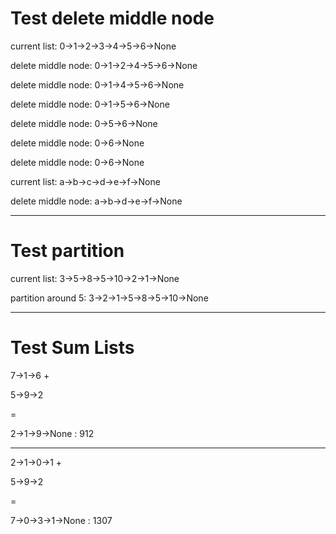 # Test delete middle node

current list:  0->1->2->3->4->5->6->None

delete middle node:  0->1->2->4->5->6->None

delete middle node:  0->1->4->5->6->None

delete middle node:  0->1->5->6->None

delete middle node:  0->5->6->None

delete middle node:  0->6->None

delete middle node:  0->6->None

current list:  a->b->c->d->e->f->None

delete middle node:  a->b->d->e->f->None

---------------------------------
# Test partition

current list:  3->5->8->5->10->2->1->None

partition around 5:  3->2->1->5->8->5->10->None

---------------------------------
# Test Sum Lists

7->1->6
+

5->9->2

=

2->1->9->None : 912

---------

2->1->0->1
+

5->9->2

=

7->0->3->1->None : 1307
